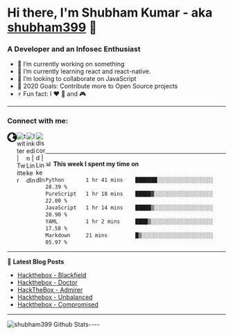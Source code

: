 # Hi there, I'm Shubham Kumar - aka [shubham399][website] 👋

### A Developer and an Infosec Enthusiast

- 🔭 I’m currently working on something
- 🌱 I’m currently learning react and react-native. 
- 👯 I’m looking to collaborate on JavaScript
- 🥅 2020 Goals: Contribute more to Open Source projects
- ⚡ Fun fact: I ❤️ 🐶 and 🎮


---
### Connect with me:

[<img align="left" alt="Website" width="22px" src="https://raw.githubusercontent.com/iconic/open-iconic/master/svg/globe.svg" />][website]
[<img align="left" alt="twitter | Twitter" width="22px" src="https://cdn.jsdelivr.net/npm/simple-icons@v3/icons/twitter.svg" />][twitter]
[<img align="left" alt="linkedin | LinkedIn" width="22px" src="https://cdn.jsdelivr.net/npm/simple-icons@v3/icons/linkedin.svg" />][linkedin]
[<img align="left" alt="discord | LinkedIn" width="22px" src="https://cdn.jsdelivr.net/npm/simple-icons@v3/icons/discord.svg" />][discord]


<br />
<br />

---
📊 **This week I spent my time on**
<!--START_SECTION:waka-->
```text
Python       1 hr 41 mins    ███████░░░░░░░░░░░░░░░░░░   28.39 % 
PureScript   1 hr 18 mins    █████▓░░░░░░░░░░░░░░░░░░░   22.00 % 
JavaScript   1 hr 14 mins    █████▒░░░░░░░░░░░░░░░░░░░   20.90 % 
YAML         1 hr 2 mins     ████▒░░░░░░░░░░░░░░░░░░░░   17.58 % 
Markdown     21 mins         █▒░░░░░░░░░░░░░░░░░░░░░░░   05.97 % 
```
<!--END_SECTION:waka-->

---
📕 **Latest Blog Posts**
<!-- BLOG-POST-LIST:START -->
- [Hackthebox - Blackfield](https://www.shubhkumar.in/htb/blackfield/)
- [Hackthebox - Doctor](https://www.shubhkumar.in/htb/doctor/)
- [HackTheBox - Admirer](https://www.shubhkumar.in/htb/admirer/)
- [Hackthebox - Unbalanced](https://www.shubhkumar.in/htb/unbalanced/)
- [Hackthebox - Compromised](https://www.shubhkumar.in/htb/compromised/)
<!-- BLOG-POST-LIST:END -->
---

<img align="left" alt="shubham399 Github Stats" src="https://github-readme-stats.vercel.app/api?username=shubham399&show_icons=true&hide_border=true&count_private=true" />
----

[website]:  https://shubhkumar.in/about/
[twitter]:  https://twitter.com/shubhkumar01/
[linkedin]: https://www.linkedin.com/in/shubham399/
[discord]:  https://discordapp.com/users/397613413301354497
